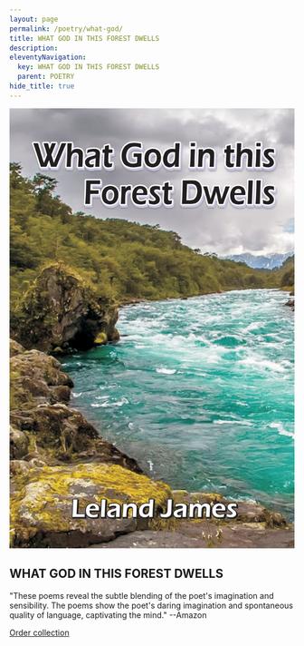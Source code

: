 ```yaml
---
layout: page
permalink: /poetry/what-god/
title: WHAT GOD IN THIS FOREST DWELLS
description: 
eleventyNavigation:
  key: WHAT GOD IN THIS FOREST DWELLS
  parent: POETRY
hide_title: true
---
```


<div class="container">
  <div class="image-container">
    <img src="/assets/img/what-god.jpg" alt="What God in this... cover">
  </div>
  <div class="text-container">
    <h2>WHAT GOD IN THIS FOREST DWELLS</h2>
    <p>"These poems reveal the subtle blending of the poet's imagination and sensibility. The poems show the poet's daring imagination and spontaneous quality of language, captivating the mind." --Amazon</p>
    <p><a href="https://www.cyberwit.net/publications/1366">Order collection</a></p>
  </div>
</div>
